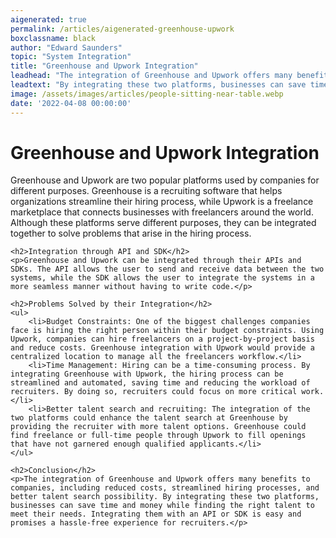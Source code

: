 ```yaml
---
aigenerated: true
permalink: /articles/aigenerated-greenhouse-upwork
boxclassname: black
author: "Edward Saunders"
topic: "System Integration"
title: "Greenhouse and Upwork Integration"
leadhead: "The integration of Greenhouse and Upwork offers many benefits to companies, including reduced costs, streamlined hiring processes, and better talent search possibility"
leadtext: "By integrating these two platforms, businesses can save time and money while finding the right talent to meet their needs. Integrating them with an API or SDK is easy and promises a hassle-free experience for recruiters."
image: /assets/images/articles/people-sitting-near-table.webp
date: '2022-04-08 00:00:00'
---
```

<div class="arttext">	<h1>Greenhouse and Upwork Integration</h1>
	<p>Greenhouse and Upwork are two popular platforms used by companies for different purposes. Greenhouse is a recruiting software that helps organizations streamline their hiring process, while Upwork is a freelance marketplace that connects businesses with freelancers around the world. Although these platforms serve different purposes, they can be integrated together to solve problems that arise in the hiring process.</p>

	<h2>Integration through API and SDK</h2>
	<p>Greenhouse and Upwork can be integrated through their APIs and SDKs. The API allows the user to send and receive data between the two systems, while the SDK allows the user to integrate the systems in a more seamless manner without having to write code.</p>

	<h2>Problems Solved by their Integration</h2>
	<ul>
		<li>Budget Constraints: One of the biggest challenges companies face is hiring the right person within their budget constraints. Using Upwork, companies can hire freelancers on a project-by-project basis and reduce costs. Greenhouse integration with Upwork would provide a centralized location to manage all the freelancers workflow.</li>
		<li>Time Management: Hiring can be a time-consuming process. By integrating Greenhouse with Upwork, the hiring process can be streamlined and automated, saving time and reducing the workload of recruiters. By doing so, recruiters could focus on more critical work.</li>
		<li>Better talent search and recruiting: The integration of the two platforms could enhance the talent search at Greenhouse by providing the recruiter with more talent options. Greenhouse could find freelance or full-time people through Upwork to fill openings that have not garnered enough qualified applicants.</li>
	</ul>

	<h2>Conclusion</h2>
	<p>The integration of Greenhouse and Upwork offers many benefits to companies, including reduced costs, streamlined hiring processes, and better talent search possibility. By integrating these two platforms, businesses can save time and money while finding the right talent to meet their needs. Integrating them with an API or SDK is easy and promises a hassle-free experience for recruiters.</p>
</div>